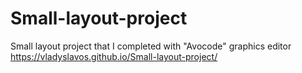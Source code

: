 # Small-layout-project
Small layout project that I completed with "Avocode" graphics editor
https://vladyslavos.github.io/Small-layout-project/
